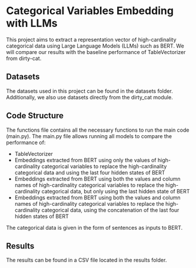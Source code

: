 # Categorical Variables Embedding with LLMs

This project aims to extract a representation vector of high-cardinality categorical data using Large Language Models (LLMs) such as BERT. We will compare our results with the baseline performance of TableVectorizer from dirty-cat.

## Datasets

The datasets used in this project can be found in the datasets folder. Additionally, we also use datasets directly from the dirty_cat module.

## Code Structure

The functions file contains all the necessary functions to run the main code (main.py). The main.py file allows running all models to compare the performance of:

* TableVectorizer
* Embeddings extracted from BERT using only the values of high-cardinality categorical variables to replace the high-cardinality categorical data and using the last four hidden states of BERT
* Embeddings extracted from BERT using both the values and column names of high-cardinality categorical variables to replace the high-cardinality categorical data, but only using the last hidden state of BERT
* Embeddings extracted from BERT using both the values and column names of high-cardinality categorical variables to replace the high-cardinality categorical data, using the concatenation of the last four hidden states of BERT

The categorical data is given in the form of sentences as inputs to BERT.

## Results

The results can be found in a CSV file located in the results folder.

